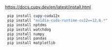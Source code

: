  https://docs.cupy.dev/en/latest/install.html

```bash
 pip install cupy-cuda12x
 pip install "nvidia-cuda-runtime-cu12==12.6.*"
 pip install nptdms
 pip install watchdog
 pip install numpy
 pip install pandas
 pip install matplotlib
```